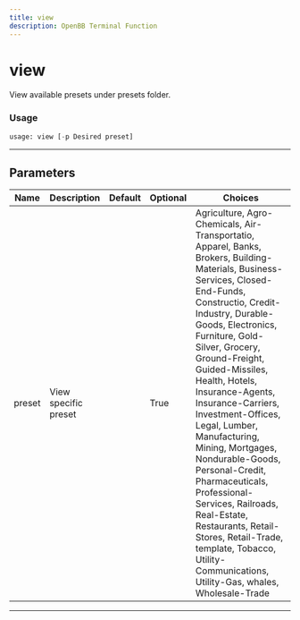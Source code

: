 ```yaml
---
title: view
description: OpenBB Terminal Function
---
```


# view

View available presets under presets folder.
### Usage 
```python
usage: view [-p Desired preset]
```
---
## Parameters
| Name | Description | Default | Optional | Choices |
| ---- | ----------- | ------- | -------- | ------- |
| preset | View specific preset |  | True | Agriculture, Agro-Chemicals, Air-Transportatio, Apparel, Banks, Brokers, Building-Materials, Business-Services, Closed-End-Funds, Constructio, Credit-Industry, Durable-Goods, Electronics, Furniture, Gold-Silver, Grocery, Ground-Freight, Guided-Missiles, Health, Hotels, Insurance-Agents, Insurance-Carriers, Investment-Offices, Legal, Lumber, Manufacturing, Mining, Mortgages, Nondurable-Goods, Personal-Credit, Pharmaceuticals, Professional-Services, Railroads, Real-Estate, Restaurants, Retail-Stores, Retail-Trade, template, Tobacco, Utility-Communications, Utility-Gas, whales, Wholesale-Trade |
---
